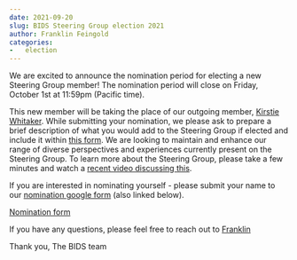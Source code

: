 ```yaml
---
date: 2021-09-20
slug: BIDS Steering Group election 2021
author: Franklin Feingold
categories:
-   election
---
```


We are excited to announce the nomination period for electing a new Steering Group member!
The nomination period will close on Friday, October 1st at 11:59pm (Pacific time).

<!-- more -->

This new member will be taking the place of our outgoing member, [Kirstie Whitaker](https://bids-standard.org/blog/2019/12/31/Meet%20the%20BIDS%20Steering%20Group.html#kirstie-whitaker).
While submitting your nomination, we please ask to prepare a brief description of what you would add to the Steering Group if elected and include it within [this form](https://forms.gle/JDryfJRLP2AiHVPg9).
We are looking to maintain and enhance our range of diverse perspectives and experiences currently present on the Steering Group.
To learn more about the Steering Group, please take a few minutes and watch a [recent video discussing this](https://www.youtube.com/watch?v=-c4PUhTwmz4).

If you are interested in nominating yourself - please submit your name to our [nomination google form](https://forms.gle/JDryfJRLP2AiHVPg9) (also linked below).

[Nomination form](https://forms.gle/JDryfJRLP2AiHVPg9)

If you have any questions, please feel free to reach out to [Franklin](mailto:ffein@stanford.edu)

Thank you,
The BIDS team
